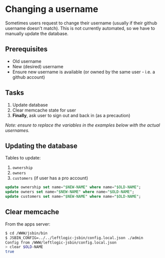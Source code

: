 # Changing a username

Sometimes users request to change their username (usually if their github username doesn't match). This is not currently automated, so we have to manually update the database.

## Prerequisites

* Old username
* New (desired) username
* Ensure new username is available (or owned by the same user - i.e. a github account)

## Tasks

1. Update database
2. Clear memcache state for user
3. **Finally**, ask user to sign out and back in (as a precaution)

*Note: ensure to replace the variables in the examples below with the actual usernames.*

## Updating the database

Tables to update:

1. `ownership`
2. `owners`
3. `customers` (if user has a pro account)

```sql
update ownership set name="$NEW-NAME" where name="$OLD-NAME";
update owners set name="$NEW-NAME" where name="$OLD-NAME";
update customers set name="$NEW-NAME" where name="$OLD-NAME";
```

## Clear memcache

From the apps server:

```bash
$ cd /WWW/jsbin/bin
$ JSBIN_CONFIG=../../leftlogic-jsbin/config.local.json ./admin
Config from /WWW/leftlogic-jsbin/config.local.json
> clear $OLD-NAME
true
```

